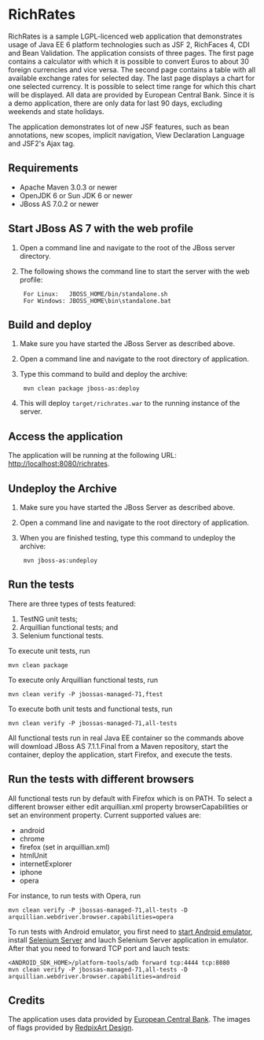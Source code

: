 # RichRates

RichRates is a sample LGPL-licenced web application that demonstrates usage of Java EE 6 platform technologies
such as JSF 2, RichFaces 4, CDI and Bean Validation. The application consists of three pages. The first page contains a calculator with which it 
is possible to convert Euros to about 30 foreign currencies and vice versa. The second page contains a table 
with all available exchange rates for selected day. The last page displays a chart for one selected currency. 
It is possible to select time range for which this chart will be displayed. All data are provided by European 
Central Bank. Since it is a demo application, there are only data for last 90 days, excluding weekends and 
state holidays.

The application demonstrates lot of new JSF features, such as bean annotations, new scopes, implicit
navigation, View Declaration Language and JSF2's Ajax tag.

## Requirements

* Apache Maven 3.0.3 or newer
* OpenJDK 6 or Sun JDK 6 or newer
* JBoss AS 7.0.2 or newer

## Start JBoss AS 7 with the web profile

1. Open a command line and navigate to the root of the JBoss server directory.
2. The following shows the command line to start the server with the web profile:

        For Linux:   JBOSS_HOME/bin/standalone.sh
        For Windows: JBOSS_HOME\bin\standalone.bat

## Build and deploy

1. Make sure you have started the JBoss Server as described above.
2. Open a command line and navigate to the root directory of application.
3. Type this command to build and deploy the archive:

        mvn clean package jboss-as:deploy

4. This will deploy `target/richrates.war` to the running instance of the server.

## Access the application 

The application will be running at the following URL: [http://localhost:8080/richrates](http://localhost:8080/richrates).

## Undeploy the Archive

1. Make sure you have started the JBoss Server as described above.
2. Open a command line and navigate to the root directory of application.
3. When you are finished testing, type this command to undeploy the archive:

        mvn jboss-as:undeploy

## Run the tests

There are three types of tests featured:

1. TestNG unit tests;
2. Arquillian functional tests; and
3. Selenium functional tests.

To execute unit tests, run 

    mvn clean package

To execute only Arquillian functional tests, run 

    mvn clean verify -P jbossas-managed-71,ftest

To execute both unit tests and functional tests, run

    mvn clean verify -P jbossas-managed-71,all-tests

All functional tests run in real Java EE container so the commands above will download JBoss AS 7.1.1.Final from a Maven repository, start the container, deploy the application, start Firefox, and execute the tests.

## Run the tests with different browsers

All functional tests run by default with Firefox which is on PATH. To select a different browser either edit arquillian.xml property browserCapabilities or set an environment property. Current supported values are:

* android
* chrome
* firefox (set in arquillian.xml)
* htmlUnit
* internetExplorer
* iphone
* opera

For instance, to run tests with Opera, run

    mvn clean verify -P jbossas-managed-71,all-tests -D arquillian.webdriver.browser.capabilities=opera

To run tests with Android emulator, you first need to [start Android emulator](http://developer.android.com/tools/help/emulator.html), install [Selenium Server](http://code.google.com/p/selenium/downloads/list) and lauch Selenium Server application in emulator. After that you need to forward TCP port and lauch tests:

    <ANDROID_SDK_HOME>/platform-tools/adb forward tcp:4444 tcp:8080
    mvn clean verify -P jbossas-managed-71,all-tests -D arquillian.webdriver.browser.capabilities=android

## Credits

The application uses data provided by [European Central Bank](http://www.ecb.europa.eu).
The images of flags provided by [RedpixArt Design](http://flags.redpixart.com).

